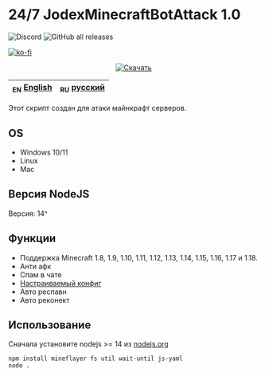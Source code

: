 # 24/7 JodexMinecraftBotAttack 1.0

<img alt="Discord" src="https://img.shields.io/discord/860809265689788447?label=discord&logo=Discord"> <img alt="GitHub all releases" src="https://img.shields.io/github/downloads/JodexIndustries/JMBA/total?label=%D1%81%D0%BA%D0%B0%D1%87%D0%B8%D0%B2%D0%B0%D0%BD%D0%B8%D1%8F">

[![ko-fi](https://ko-fi.com/img/githubbutton_sm.svg)](https://ko-fi.com/H2H8GLWZE)
<div align="center">
    <a href="https://github.com/JodexIndustries/JMBA/releases/latest"><img alt="Скачать" src="https://img.shields.io/badge/-СКАЧАТЬ_ПОСЛЕДНИЙ_РЕЛИЗ_(КЛИК)-blue?style=for-the-badge"/></a>
</div>


| <sub>EN</sub> [English](README.md) | <sub>RU</sub> [русский](README_RU.md) |
|------------------------------------|---------------------------------------|

Этот скрипт создан для атаки майнкрафт серверов.

## OS

 * Windows 10/11
 * Linux
 * Mac

## Версия NodeJS

Версия: 14^

## Функции

 * Поддержка Minecraft 1.8, 1.9, 1.10, 1.11, 1.12, 1.13, 1.14, 1.15, 1.16, 1.17 и 1.18.
 * Анти афк
 * Спам в чате
 * [Настраиваемый конфиг](config.yaml)
 * Авто респавн
 * Авто реконект

## Использование
Сначала установите nodejs >= 14 из [nodejs.org](https://nodejs.org/)

```
npm install mineflayer fs util wait-until js-yaml
node .
```
